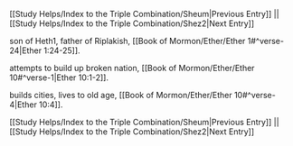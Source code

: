 [[Study Helps/Index to the Triple Combination/Sheum|Previous Entry]]  ||  [[Study Helps/Index to the Triple Combination/Shez2|Next Entry]]

 son of Heth1, father of Riplakish, [[Book of Mormon/Ether/Ether 1#^verse-24|Ether 1:24-25]].

 attempts to build up broken nation, [[Book of Mormon/Ether/Ether 10#^verse-1|Ether 10:1-2]].

 builds cities, lives to old age, [[Book of Mormon/Ether/Ether 10#^verse-4|Ether 10:4]].

[[Study Helps/Index to the Triple Combination/Sheum|Previous Entry]]  ||  [[Study Helps/Index to the Triple Combination/Shez2|Next Entry]]